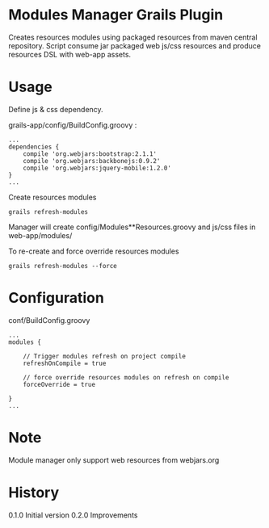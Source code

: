 Modules Manager Grails Plugin
==============================

Creates resources modules using packaged resources from maven central repository. Script consume jar packaged web js/css resources and produce resources DSL with web-app assets.


Usage
=====

Define js & css dependency.

grails-app/config/BuildConfig.groovy :

    ...
    dependencies {
        compile 'org.webjars:bootstrap:2.1.1'
        compile 'org.webjars:backbonejs:0.9.2'
        compile 'org.webjars:jquery-mobile:1.2.0'
    }
    ...

Create resources modules

    grails refresh-modules

Manager will create config/Modules**Resources.groovy and js/css files in web-app/modules/

To re-create and force override resources modules

    grails refresh-modules --force

Configuration
=============

conf/BuildConfig.groovy

    ...
    modules {

        // Trigger modules refresh on project compile
        refreshOnCompile = true

        // force override resources modules on refresh on compile
        forceOverride = true

    }
    ...


Note
====

Module manager only support web resources from webjars.org


History
=======

0.1.0   Initial version
0.2.0   Improvements
